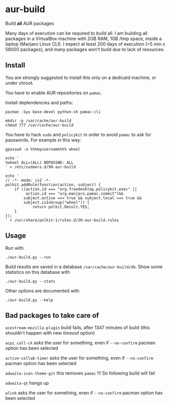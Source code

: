 # aur-build
Build **all** AUR packages

Many days of execution can be required to build all. I am building all packages in a VirtualBox machine with 2GB RAM, 1GB /tmp space, inside a laptop (Manjaro Linux CLI). I expect at least 200 days of execution (=5 min x 58000 packages), and many packages won't build due to lack of resources.

## Install
You are strongly suggested to install this only on a dedicatd machine, or under chroot.

You have to enable AUR repositories on `pamac`.

Install deplendencies and paths:

    pacman -Syu base-devel python-sh pamac-cli
    
    mkdir -p /var/cache/aur-build
    chmod 777 /var/cache/aur-build


You have to hack `sudo` and `policykit` in order to avoid `pamac` to ask for passwords. For example in this way:

    gpasswd -a %%%myusername%%% wheel

    echo '
    %wheel ALL=(ALL) NOPASSWD: ALL
    ' > /etc/sudoers.d/90-aur-build

    echo '
    // -*- mode: js2 -*-
    polkit.addRule(function(action, subject) {
        if ((action.id === "org.freedesktop.policykit.exec" || 
             action.id === "org.manjaro.pamac.commit")&&
            subject.active === true && subject.local === true &&
            subject.isInGroup("wheel")) {
                return polkit.Result.YES;
        }
    });
    ' > /usr/share/polkit-1/rules.d/20-aur-build.rules

## Usage

Run with

    ./aur-build.py --run

Build results are saved in a database `/var/cache/aur-build/db`.
Show some statistics on this database with

    ./aur-build.py --stats
    
Other options are documented with

    ./aur-build.py --help

## Bad packages to take care of

`acestream-mozilla-plugin` build fails, after 1347 minutes of build (this shouldn't happen with new _timeout_ option)

`acpi_call-ck` asks the user for something, even if `--no-confirm` pacman option has been selected

`active-collab-timer` asks the user for something, even if `--no-confirm` pacman option has been selected

`adwaita-icon-theme-git` this removes `pamac` !!! So following build will fail

`adwaita-qt` hangs up

`alink` asks the user for something, even if `--no-confirm` pacman option has been selected

